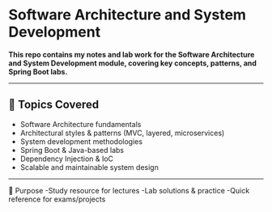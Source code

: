 # Software Architecture and System Development  

**This repo contains my notes and lab work for the Software Architecture and System Development module, covering key concepts, patterns, and Spring Boot labs.**

---


## 📝 Topics Covered  

- Software Architecture fundamentals  
- Architectural styles & patterns (MVC, layered, microservices)  
- System development methodologies  
- Spring Boot & Java-based labs  
- Dependency Injection & IoC  
- Scalable and maintainable system design  

---

🎯 Purpose
-Study resource for lectures
-Lab solutions & practice
-Quick reference for exams/projects

